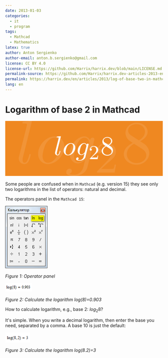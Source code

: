 ```yaml
---
date: 2013-01-03
categories:
  - it
  - program
tags:
  - Mathcad
  - Mathematics
latex: true
author: Anton Sergienko
author-email: anton.b.sergienko@gmail.com
license: CC BY 4.0
license-url: https://github.com/Harrix/harrix.dev/blob/main/LICENSE.md
permalink-source: https://github.com/Harrix/harrix.dev-articles-2013-en/blob/main/log-of-base-two-in-mathcad/log-of-base-two-in-mathcad.md
permalink: https://harrix.dev/en/articles/2013/log-of-base-two-in-mathcad/
lang: en
---
```


# Logarithm of base 2 in Mathcad

![Featured image](featured-image.svg)

Some people are confused when in `Mathcad` (e.g. version 15) they see only two logarithms in the list of operators: natural and decimal.

The operators panel in the `Mathcad 15`:

![Operator panel](img/panel.png)

_Figure 1: Operator panel_

![Calculate the logarithm log(8)=0.903](img/log-of-eight.png)

_Figure 2: Calculate the logarithm log(8)=0.903_

How to calculate logarithm, e.g., base 2: $log_2 8$?

It's simple. When you write a decimal logarithm, then enter the base you need, separated by a comma. A base 10 is just the default:

![Calculate the logarithm log(8.2)=3](img/log-of-eight-to-base-two.png)

_Figure 3: Calculate the logarithm log(8.2)=3_
